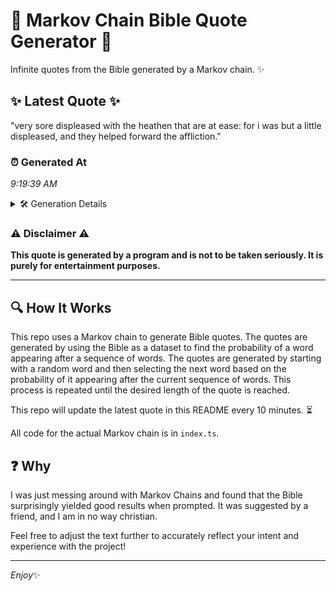 # 📖 Markov Chain Bible Quote Generator 📖

Infinite quotes from the Bible generated by a Markov chain. ✨

## ✨ Latest Quote ✨
"very sore displeased with the heathen that are at ease: for i was but a little displeased, and they helped forward the affliction."

### ⏰ Generated At
*9:19:39 AM*

<details>
    <summary>🛠️ Generation Details</summary>
    <p>
        <strong>🌱 Seed:</strong> very<br>
        <strong>🔄 Iterations:</strong> 22<br>
        <strong>📜 Context History:</strong><br>[ very ]: sore<br>[ very, sore ]: displeased<br>[ very, sore, displeased ]: with<br>[ very, sore, displeased, with ]: the<br>[ very, sore, displeased, with, the ]: heathen<br>[ very, sore, displeased, with, the, heathen ]: that<br>[ sore, displeased, with, the, heathen, that ]: are<br>[ displeased, with, the, heathen, that, are ]: at<br>[ with, the, heathen, that, are, at ]: ease:<br>[ the, heathen, that, are, at, ease: ]: for<br>[ heathen, that, are, at, ease:, for ]: i<br>[ that, are, at, ease:, for, i ]: was<br>[ are, at, ease:, for, i, was ]: but<br>[ at, ease:, for, i, was, but ]: a<br>[ ease:, for, i, was, but, a ]: little<br>[ for, i, was, but, a, little ]: displeased,<br>[ i, was, but, a, little, displeased, ]: and<br>[ was, but, a, little, displeased,, and ]: they<br>[ but, a, little, displeased,, and, they ]: helped<br>[ a, little, displeased,, and, they, helped ]: forward<br>[ little, displeased,, and, they, helped, forward ]: the<br>[ displeased,, and, they, helped, forward, the ]: affliction.<br>
    </p>
</details>

### ⚠️ Disclaimer ⚠️
**This quote is generated by a program and is not to be taken seriously. It is purely for entertainment purposes.**

---

## 🔍 How It Works

This repo uses a Markov chain to generate Bible quotes. The quotes are generated by using the Bible as a dataset to find the probability of a word appearing after a sequence of words. The quotes are generated by starting with a random word and then selecting the next word based on the probability of it appearing after the current sequence of words. This process is repeated until the desired length of the quote is reached.

This repo will update the latest quote in this README every 10 minutes. ⏳

All code for the actual Markov chain is in `index.ts`.

## ❓ Why

I was just messing around with Markov Chains and found that the Bible surprisingly yielded good results when prompted. 
It was suggested by a friend, and I am in no way christian.

Feel free to adjust the text further to accurately reflect your intent and experience with the project!

---

*Enjoy*✨
